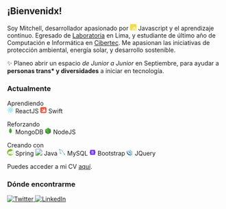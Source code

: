 ## ¡Bienvenidx!

Soy Mitchell, desarrollador apasionado por <img src="https://raw.githubusercontent.com/devicons/devicon/master/icons/javascript/javascript-plain.svg" width="15"/> Javascript y el aprendizaje continuo. Egresado de [Laboratoria](https://www.laboratoria.la/) en Lima, y estudiante de último año de Computación e Informática en [Cibertec](https://www.cibertec.edu.pe/). Me apasionan las iniciativas de protección ambiental, energía solar, y desarrollo sostenible.

✨ Planeo abrir un espacio <i>de Junior a Junior</i> en Septiembre, para ayudar a <b>personas trans* y diversidades</b> a iniciar en tecnología.

### Actualmente

Aprendiendo <br />
<img src="https://raw.githubusercontent.com/devicons/devicon/master/icons/react/react-original.svg" width="15"/> ReactJS <img src="https://raw.githubusercontent.com/devicons/devicon/master/icons/swift/swift-original.svg" width="15"/> Swift <br />

Reforzando <br />
<img src="https://raw.githubusercontent.com/devicons/devicon/master/icons/mongodb/mongodb-original.svg" width="15"/> MongoDB
<img src="https://raw.githubusercontent.com/devicons/devicon/master/icons/nodejs/nodejs-original.svg" width="15"/> NodeJS <br />

Creando con <br />
<img src="https://raw.githubusercontent.com/devicons/devicon/master/icons/spring/spring-original.svg" width="15" />   Spring <img src="https://img.icons8.com/color/48/000000/java-coffee-cup-logo.png" width="15"/>   Java <img src="https://raw.githubusercontent.com/devicons/devicon/master/icons/mysql/mysql-original.svg" width="15" />   MySQL <img src="https://raw.githubusercontent.com/devicons/devicon/master/icons/bootstrap/bootstrap-plain.svg" width="15"/>   Bootstrap   <img src="https://raw.githubusercontent.com/devicons/devicon/master/icons/jquery/jquery-plain.svg" width="15" /> JQuery

Puedes acceder a mi CV [aquí](https://drive.google.com/file/d/18inUs7U7eX-wvaU4oCLOcknA5YJ_5YU-/view?usp=sharing).

### Dónde encontrarme
<p>
  <a href="https://twitter.com/mishrole" target="_blank">
    <img alt="Twitter" src="https://img.shields.io/badge/twitter-%231DA1F2.svg?&style=for-the-badge&logo=twitter&logoColor=white"/>
  </a>
  <a href="https://www.linkedin.com/in/mitchellrodriguez/" target="_blank">
    <img alt="LinkedIn" src="https://img.shields.io/badge/linkedin-%230077B5.svg?&style=for-the-badge&logo=linkedin&logoColor=white"/>
  </a>
  
</p>
